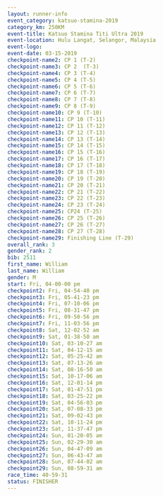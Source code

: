```yaml
---
layout: runner-info 
event_category: katsuo-stamina-2019 
category_km: 250KM 
event-title: Katsuo Stamina Titi Ultra 2019 
event-location: Hulu Langat, Selangor, Malaysia 
event-logo: 
event-date: 03-15-2019 
checkpoint-name2: CP 1 (T-2) 
checkpoint-name3: CP 2  (T-3) 
checkpoint-name4: CP 3 (T-4) 
checkpoint-name5: CP 4 (T-5) 
checkpoint-name6: CP 5 (T-6) 
checkpoint-name7: CP 6 (T-7) 
checkpoint-name8: CP 7 (T-8) 
checkpoint-name9: CP 8 (T-9) 
checkpoint-name10: CP 9 (T-10) 
checkpoint-name11: CP 10 (T-11) 
checkpoint-name12: CP 11 (T-12) 
checkpoint-name13: CP 12 (T-13) 
checkpoint-name14: CP 13 (T-14) 
checkpoint-name15: CP 14 (T-15) 
checkpoint-name16: CP 15 (T-16) 
checkpoint-name17: CP 16 (T-17) 
checkpoint-name18: CP 17 (T-18) 
checkpoint-name19: CP 18 (T-19) 
checkpoint-name20: CP 19 (T-20) 
checkpoint-name21: CP 20 (T-21) 
checkpoint-name22: CP 21 (T-22) 
checkpoint-name23: CP 22 (T-23) 
checkpoint-name24: CP 23 (T-24) 
checkpoint-name25: CP24 (T-25) 
checkpoint-name26: CP 25 (T-26) 
checkpoint-name27: CP 26 (T-27) 
checkpoint-name28: CP 27 (T-28) 
checkpoint-name29: Finishing Line (T-29) 
overall_rank: 3
gender_rank: 2
bib: 2511
first_name: William
last_name: William
gender: M
start: Fri, 04-00-00 pm
checkpoint2: Fri, 04-54-40 pm
checkpoint3: Fri, 05-41-23 pm
checkpoint4: Fri, 07-10-06 pm
checkpoint5: Fri, 08-31-47 pm
checkpoint6: Fri, 09-50-56 pm
checkpoint7: Fri, 11-03-56 pm
checkpoint8: Sat, 12-02-52 am
checkpoint9: Sat, 01-38-50 am
checkpoint10: Sat, 03-10-27 am
checkpoint11: Sat, 04-12-15 am
checkpoint12: Sat, 05-25-42 am
checkpoint13: Sat, 07-13-26 am
checkpoint14: Sat, 08-16-50 am
checkpoint15: Sat, 10-17-06 am
checkpoint16: Sat, 12-01-14 pm
checkpoint17: Sat, 01-47-51 pm
checkpoint18: Sat, 03-25-22 pm
checkpoint19: Sat, 04-56-03 pm
checkpoint20: Sat, 07-08-33 pm
checkpoint21: Sat, 09-02-43 pm
checkpoint22: Sat, 10-11-24 pm
checkpoint23: Sat, 11-37-47 pm
checkpoint24: Sun, 01-20-05 am
checkpoint25: Sun, 02-29-30 am
checkpoint26: Sun, 04-47-09 am
checkpoint27: Sun, 06-43-47 am
checkpoint28: Sun, 07-44-02 am
checkpoint29: Sun, 08-59-31 am
race_time: 40-59-31
status: FINISHER
---
```

